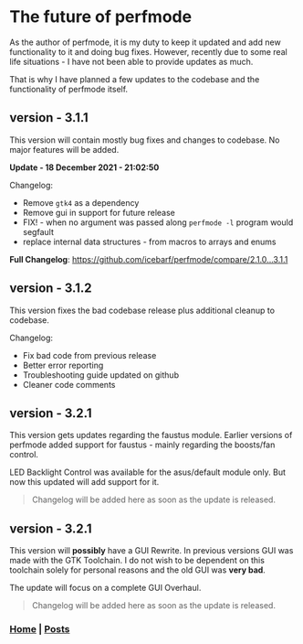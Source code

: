 # The future of perfmode

As the author of perfmode, it is my duty to keep it updated and add new
functionality to it and doing bug fixes. However, recently due to some real
life situations - I have not been able to provide updates as much.

That is why I have planned a few updates to the codebase and the functionality
of perfmode itself.

## version - 3.1.1

This version will contain mostly bug fixes and changes to codebase. No major
features will be added.

**Update - 18 December 2021 - 21:02:50**

Changelog:

- Remove `gtk4` as a dependency
- Remove gui in support for future release
- FIX! - when no argument was passed along `perfmode -l` program would segfault
- replace internal data structures - from macros to arrays and enums

**Full Changelog**: https://github.com/icebarf/perfmode/compare/2.1.0...3.1.1

## version - 3.1.2

This version fixes the bad codebase release plus additional cleanup to codebase.

Changelog:

- Fix bad code from previous release
- Better error reporting
- Troubleshooting guide updated on github
- Cleaner code comments

## version - 3.2.1

This version gets updates regarding the faustus module. Earlier versions of 
perfmode added support for faustus - mainly regarding the boosts/fan control.

LED Backlight Control was available for the asus/default module only. But now 
this updated will add support for it.

> Changelog will be added here as soon as the update is released.

## version - 3.2.1

This version will **possibly** have a GUI Rewrite. In previous versions
GUI was made with the GTK Toolchain. I do not wish to be dependent on this
toolchain solely for personal reasons and the old GUI was **very bad**.

The update will focus on a complete GUI Overhaul.

> Changelog will be added here as soon as the update is released.


### [Home](../../index.html)  |  [Posts](../posts.html)
